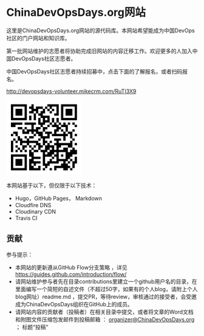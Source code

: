 # ChinaDevOpsDays.org网站

这里是ChinaDevOpsDays.org网站的源代码库。本网站希望能成为中国DevOps社区的门户网站和知识库。

第一批网站维护的志愿者将协助完成旧网站的内容迁移工作。欢迎更多的人加入中国DevOpsDays社区志愿者。

中国DevOpsDays社区志愿者持续招募中，点击下面的了解报名，或者扫码报名。

http://devopsdays-volunteer.mikecrm.com/RuTI3X9

![二维码](./RuTI3X9.png "扫码报名")


本网站基于以下，但仅限于以下技术：

* Hugo，GitHub Pages， Markdown
* Cloudfire DNS
* Cloudinary CDN
* Travis CI

## 贡献

参与提示：

* 本网站的更新遵从GitHub Flow分支策略 ，详见 https://guides.github.com/introduction/flow/
* 请网站维护参与者先在目录contributions里建立一个github用户名的目录，在里面编写一个简短的自述文件（不超过50字，如果有的个人blog，请附上个人blog网址）readme.md ，提交PR，等待review，审核通过的接受者，会受邀成为ChinaDevOpsDays组织在GitHub上的成员。
* 请网站内容的贡献者（投稿者）在相关目录中提交，或者将文章的Word文档和附图文件压缩包发邮件到投稿邮箱 ： organizer@ChinaDevOpsDays.org ； 标题“投稿”
